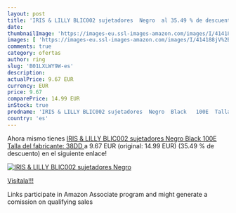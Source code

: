 ```yaml
---
layout: post
title: 'IRIS & LILLY BLIC002 sujetadores  Negro  al 35.49 % de descuento'
date: 
thumbnailImage: 'https://images-eu.ssl-images-amazon.com/images/I/414188jV%2B1L._SL200_.jpg'
images: [ 'https://images-eu.ssl-images-amazon.com/images/I/414188jV%2B1L._SL200_.jpg' ]
comments: true
category: ofertas
author: ring
slug: 'B01LXLWY9W-es'
description:
actualPrice: 9.67 EUR
currency: EUR
price: 9.67
comparePrice: 14.99 EUR
inStock: true
prodname: 'IRIS & LILLY BLIC002 sujetadores  Negro  Black   100E  Talla del fabricante: 38DD '
country: 'es'
---
```


Ahora mismo tienes [IRIS & LILLY BLIC002 sujetadores  Negro  Black   100E  Talla del fabricante: 38DD ](https://www.amazon.es/dp/B01LXLWY9W/?tag=tolees-21) a 9.67 EUR (original: 14.99 EUR) (35.49 %  de descuento) en el siguiente enlace!

[![IRIS & LILLY BLIC002 sujetadores  Negro ](https://images-eu.ssl-images-amazon.com/images/I/414188jV%2B1L._SL200_.jpg)](https://www.amazon.es/dp/B01LXLWY9W/?tag=tolees-21)

[Visítala!!!](https://www.amazon.es/dp/B01LXLWY9W/?tag=tolees-21)

Links participate in Amazon Associate program and might generate a comission on qualifying sales
